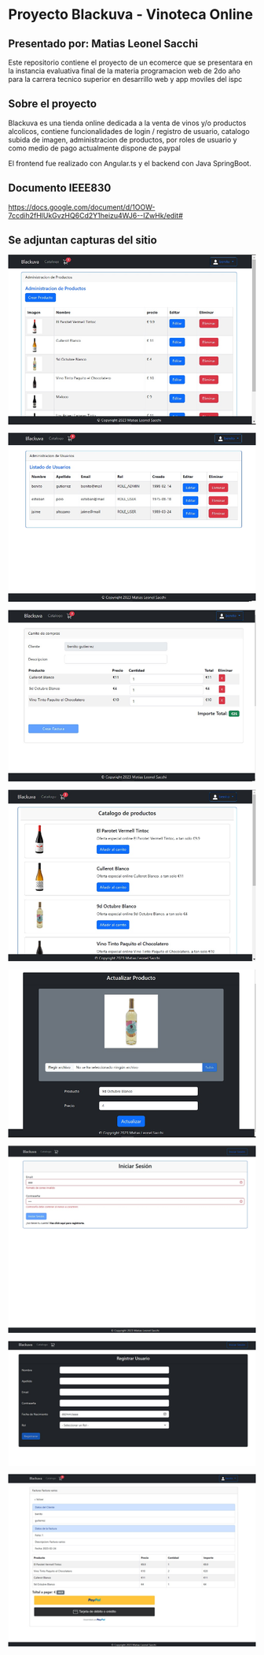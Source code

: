 # Proyecto Blackuva - Vinoteca Online

## Presentado por: Matias Leonel Sacchi

Este repositorio contiene el proyecto de un ecomerce que se presentara en la instancia evaluativa final de la materia programacion web de 2do año para la carrera tecnico superior en desarrillo web y app moviles del ispc

## Sobre el proyecto

Blackuva es una tienda online dedicada a la venta de vinos y/o productos alcolicos, contiene funcionalidades de login / registro de usuario, catalogo subida de imagen, administracion de productos, por roles de usuario y como medio de pago actualmente dispone de paypal

El frontend fue realizado con Angular.ts y el backend con Java SpringBoot.

## Documento IEEE830

https://docs.google.com/document/d/1OOW-7ccdih2fHlUkGvzHQ6Cd2Y1heizu4WJ6--IZwHk/edit#


## Se adjuntan capturas del sitio

![image](https://github.com/Kraisenberg/ispc-final/blob/main/capturas/Captura%20adm%20productos.jpg)

![image](https://github.com/Kraisenberg/ispc-final/blob/main/capturas/Captura%20adm%20usuarios.jpg)

![image](https://github.com/Kraisenberg/ispc-final/blob/main/capturas/Captura%20carritoo.jpg)

![image](https://github.com/Kraisenberg/ispc-final/blob/main/capturas/Captura%20catalogo.jpg)

![image](https://github.com/Kraisenberg/ispc-final/blob/main/capturas/actualizar%20producto.jpg)

![image](https://github.com/Kraisenberg/ispc-final/blob/main/capturas/login.jpg)

![image](https://github.com/Kraisenberg/ispc-final/blob/main/capturas/register.jpg)

![image](https://github.com/Kraisenberg/ispc-final/blob/main/capturas/pagar%20factura.jpg)

